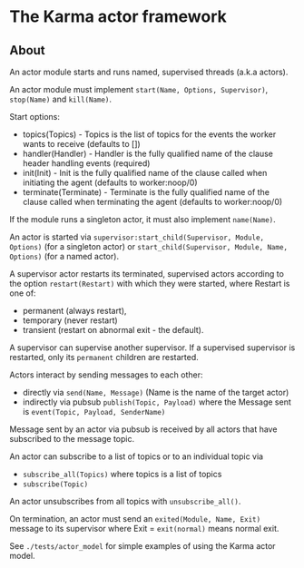# The Karma actor framework

## About

An actor module starts and runs named, supervised threads (a.k.a actors).

An actor module must implement `start(Name, Options, Supervisor)`, `stop(Name)` and `kill(Name)`.

Start options:

* topics(Topics) - Topics is the list of topics for the events the worker wants to receive (defaults to [])
* handler(Handler) - Handler is the fully qualified name of the clause header handling events (required)
* init(Init) - Init is the fully qualified name of the clause called when initiating the agent (defaults to worker:noop/0)
* terminate(Terminate) - Terminate is the fully qualified name of the clause called when terminating the agent (defaults to worker:noop/0)

If the module runs a singleton actor, it must also implement `name(Name)`.

An actor is started via `supervisor:start_child(Supervisor, Module, Options)` (for a singleton actor) or `start_child(Supervisor, Module, Name, Options)` (for a named actor).

A supervisor actor restarts its terminated, supervised actors according to the option `restart(Restart)` with which they were started, where Restart is one of:

* permanent (always restart),
* temporary (never restart)
* transient (restart on abnormal exit - the default).

A supervisor can supervise another supervisor. If a supervised supervisor is restarted, only its `permanent` children are restarted.

Actors interact by sending messages to each other:

* directly via `send(Name, Message)` (Name is the name of the target actor)
* indirectly via pubsub `publish(Topic, Payload)` where the Message sent is `event(Topic, Payload, SenderName)`

Message sent by an actor via pubsub is received by all actors that have subscribed to the message topic.

An actor can subscribe to a list of topics or to an individual topic via

* `subscribe_all(Topics)` where topics is a list of topics
* `subscribe(Topic)`

An actor unsubscribes from all topics with `unsubscribe_all()`.

On termination, an actor must send an `exited(Module, Name, Exit)` message to its supervisor where Exit = `exit(normal)` means normal exit.

See `./tests/actor_model` for simple examples of using the Karma actor model.
